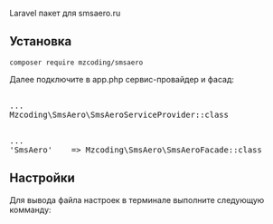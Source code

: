 Laravel пакет для smsaero.ru

<h2>Установка</h2>
<code>composer require mzcoding/smsaero</code>

Далее подключите в app.php сервис-провайдер и фасад:

<pre><span class="pl-s"><span class="pl-pds">
...
Mzcoding\SmsAero\SmsAeroServiceProvider::class
</span></span></pre>
<pre><span class="pl-s"><span class="pl-pds">
...
'SmsAero'    => Mzcoding\SmsAero\SmsAeroFacade::class
</span></span></pre>

<h2>Настройки</h2>

Для вывода файла настроек в терминале выполните следующую комманду:
